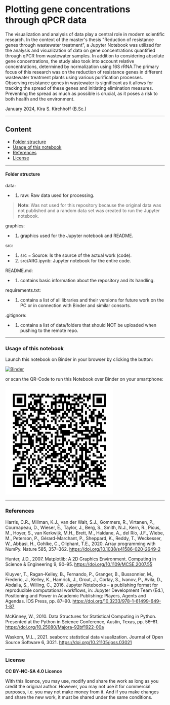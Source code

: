 # Plotting gene concentrations through qPCR data

The visualization and analysis of data play a central role in modern scientific research. In the context of the master's thesis "Reduction of resistance genes through wastewater treatment", a Jupyter Notebook was utilized for the analysis and visualization of data on gene concentrations quantified through qPCR from wastewater samples. In addition to considering absolute gene concentrations, the study also took into account relative concentrations, determined by normalization using 16S rRNA.The primary focus of this research was on the reduction of resistance genes in different wastewater treatment plants using various purification processes. Observing resistance genes in wastewater is significant as it allows for tracking the spread of these genes and initiating elimination measures. Preventing the spread as much as possible is crucial, as it poses a risk to both health and the environment.

January 2024, Kira S. Kirchhoff (B.Sc.)

***

## Content

* [Folder structure](#folderstructure)
* [Usage of this notebook](#usage-of-this-notebook)
* [References](#references)
* [License](#license)

***

#### Folder structure

data:
* 1. raw: Raw data used for processing.

> **Note**: Was not used for this repository because the original data was not published and a random data set was created to run the Jupyter notebook.

graphics: 
* 1. graphics used for the Jupyter notebook and README.

src:
* 1. src = Source: Is the source of the actual work (code).
* 2. src/ARG.ipynb: Jupyter notebook for the entire code.

README.md:
* 1. contains basic information about the repository and its handling.

requirements.txt:
* 1. contains a list of all libraries and their versions for future work on the PC or in connection with Binder and similar consorts.

.gitignore:
* 1. contains a list of data/folders that should NOT be uploaded when pushing to the remote repo.

***

### Usage of this notebook

Launch this notebook on Binder in your browser by clicking the button:

[![Binder](https://mybinder.org/badge_logo.svg)](https://mybinder.org/v2/gh/KSKirchh/data_processing/HEAD?labpath=%2Fsrc%2FARG.ipynb)

or scan the QR-Code to run this Notebook over Binder on your smartphone:

![Binder-QR](https://raw.githubusercontent.com/KSKirchh/data_processing/master/grafics/kira_master.png)

***

### References

Harris, C.R., Millman, K.J., van der Walt, S.J., Gommers, R., Virtanen, P., Cournapeau, D., Wieser, E., Taylor, J., Berg, S., Smith, N.J., Kern, R., Picus, M., Hoyer, S., van Kerkwijk, M.H., Brett, M., Haldane, A., del Río, J.F., Wiebe, M., Peterson, P., Gérard-Marchant, P., Sheppard, K., Reddy, T., Weckesser, W., Abbasi, H., Gohlke, C., Oliphant, T.E., 2020. Array programming with NumPy. Nature 585, 357–362. https://doi.org/10.1038/s41586-020-2649-2

Hunter, J.D., 2007. Matplotlib: A 2D Graphics Environment. Computing in Science & Engineering 9, 90–95. https://doi.org/10.1109/MCSE.2007.55

Kluyver, T., Ragan-Kelley, B., Fernando, P., Granger, B., Bussonnier, M., Frederic, J., Kelley, K., Hamrick, J., Grout, J., Corlay, S., Ivanov, P., Avila, D., Abdalla, S., Willing, C., 2016. Jupyter Notebooks – a publishing format for reproducible computational workflows, in: Jupyter Development Team (Ed.), Positioning and Power in Academic Publishing: Players, Agents and Agendas. IOS Press, pp. 87–90. https://doi.org/10.3233/978-1-61499-649-1-87

McKinney, W., 2010. Data Structures for Statistical Computing in Python. Presented at the Python in Science Conference, Austin, Texas, pp. 56–61. https://doi.org/10.25080/Majora-92bf1922-00a

Waskom, M.L., 2021. seaborn: statistical data visualization. Journal of Open Source Software 6, 3021. https://doi.org/10.21105/joss.03021


***

### License

**CC BY-NC-SA 4.0 Licence**

With this licence, you may use, modify and share the work as long as you credit the original author. However, you may 
not use it for commercial purposes, i.e. you may not make money from it. And if you make changes and share the new work, 
it must be shared under the same conditions.
